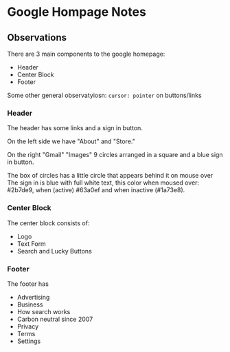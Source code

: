 # Google Hompage Notes

## Observations
There are 3 main components to the google homepage:
- Header
- Center Block
- Footer

Some other general observatyiosn:
```cursor: pointer``` on buttons/links

### Header
The header has some links and a sign in button.

On the left side we have "About" and "Store."

On the right "Gmail" "Images" 9 circles arranged in a square and a blue sign in button.

The box of circles has a little circle that appears behind it on mouse over
The sign in is blue with full white text, this color when moused over: #2b7de9, when (active) #63a0ef and when inactive (#1a73e8). 

### Center Block
The center block consists of:
- Logo
- Text Form
- Search and Lucky Buttons

### Footer
The footer has 
- Advertising
- Business
- How search works
- Carbon neutral since 2007
- Privacy
- Terms 
- Settings

